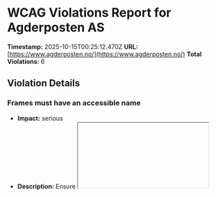 # WCAG Violations Report for Agderposten AS

**Timestamp:** 2025-10-15T00:25:12.470Z
**URL:** [https://www.agderposten.no/](https://www.agderposten.no/)
**Total Violations:** 6

## Violation Details

### Frames must have an accessible name

- **Impact:** serious
- **Description:** Ensure <iframe> and <frame> elements have an accessible name
- **Help URL:** https://dequeuniversity.com/rules/axe/4.10/frame-title?application=playwright
- **Tags:** cat.text-alternatives, wcag2a, wcag412, section508, section508.22.i, TTv5, TT12.d, EN-301-549, EN-9.4.1.2
- **Count:** 1

#### Affected Elements:

- `#dakapo_postopbar`

### Heading levels should only increase by one

- **Impact:** moderate
- **Description:** Ensure the order of headings is semantically correct
- **Help URL:** https://dequeuniversity.com/rules/axe/4.10/heading-order?application=playwright
- **Tags:** cat.semantics, best-practice
- **Count:** 1

#### Affected Elements:

- `.ThreeTeasers.grid:nth-child(4) > .life20.gridtriple.hot60 > a > .text.t100 > h3`

### Main landmark should not be contained in another landmark

- **Impact:** moderate
- **Description:** Ensure the main landmark is at top level
- **Help URL:** https://dequeuniversity.com/rules/axe/4.10/landmark-main-is-top-level?application=playwright
- **Tags:** cat.semantics, best-practice
- **Count:** 98

#### Affected Elements:

- `.is-gul-skin > a > .text.t100`
- `.Bundles:nth-child(1) > .OnePlusXTeasers.grid > .gridspotlight.card-size-large.hot60 > a > .text.t100`
- `.variant-a > a > .text.t100`
- `.Bundles:nth-child(1) > .OnePlusXTeasers.grid > .hot70.gridspotlightside.life40:nth-child(3) > a > .text.t100`
- `.is-aske-skin.life20.is-skin:nth-child(1) > a > .text.t100`
- `.flipped.OnePlusXTeasers.grid:nth-child(1) > .gridspotlight.card-size-large.hot60 > a > .text.t100`
- `.flipped.OnePlusXTeasers.grid:nth-child(1) > .no-image.is-aske-skin.life20 > a > .text.t100`
- `.ThreeTeasers.grid:nth-child(4) > .life20.gridtriple.hot60 > a > .text.t100`
- `.ThreeTeasers.grid:nth-child(4) > .is-aske-skin.hot70.is-skin > a > .text.t100`
- `.ThreeTeasers.grid:nth-child(4) > .gridtriple.hot60.life40 > a > .text.t100`
- `.AdWithTeaser.grid:nth-child(5) > .hot70.gridtriple.life40 > a > .text.t100`
- `.OnePlusXTeasers.grid:nth-child(7) > .gridspotlight.card-size-large.hot70 > a > .text.t100`
- `.OnePlusXTeasers.grid:nth-child(7) > .life20.gridspotlightside.hot60 > a > .text.t100`
- `.OnePlusXTeasers.grid:nth-child(7) > .hot50.life20.gridspotlightside > a > .text.t100`
- `.flipped.OnePlusXTeasers.grid:nth-child(11) > .is-dark-skin.is-skin.gridspotlightside > a > .text.t100`
- `.flipped.OnePlusXTeasers.grid:nth-child(11) > .hot50.gridspotlight.card-size-large > a > .text.t100`
- `.flipped.OnePlusXTeasers.grid:nth-child(11) > .no-image.is-aske-skin.hot50 > a > .text.t100`
- `.ThreeTeasers.grid:nth-child(13) > .hot70.gridtriple.life40:nth-child(1) > a > .text.t100`
- `.ThreeTeasers.grid:nth-child(13) > .is-aske-skin.hot70.is-skin > a > .text.t100`
- `.ThreeTeasers.grid:nth-child(13) > .hot50.life20.gridtriple > a > .text.t100`
- `.AdWithTeaser.flipped.grid:nth-child(14) > .gridtriple.hot60.life40 > a > .text.t100`
- `.AdWithTeaser.grid:nth-child(19) > .opinion.hot50.gridtriple > a > .text.t100`
- `.OnePlusXTeasers.grid:nth-child(20) > .gridspotlight.card-size-large.hot60 > a > .text.t100`
- `.OnePlusXTeasers.grid:nth-child(20) > .no-image.is-aske-skin.life20 > a > .text.t100`
- `.OnePlusXTeasers.grid:nth-child(20) > .opinion.hot50.gridspotlightside > a > .text.t100`
- `.flipped.OnePlusXTeasers.grid:nth-child(21) > .gridspotlightside.hot60.life40:nth-child(1) > a > .text.t100`
- `.flipped.OnePlusXTeasers.grid:nth-child(21) > .hot50.gridspotlight.card-size-large > a > .text.t100`
- `.flipped.OnePlusXTeasers.grid:nth-child(21) > .gridspotlightside.hot60.life40:nth-child(3) > a > .text.t100`
- `.hot80 > a > .text.t100`
- `.ThreeTeasers.grid:nth-child(23) > .hot70.gridtriple.life40 > a > .text.t100`
- `.ThreeTeasers.grid:nth-child(23) > .life20.gridtriple.hot60 > a > .text.t100`
- `.OnePlusXTeasers.grid:nth-child(24) > .opinion.hot50.gridspotlight > a > .text.t100`
- `.no-image.hot50.life20:nth-child(2) > a > .text.t100`
- `.OnePlusXTeasers.grid:nth-child(24) > .no-image.hot50.life20:nth-child(3) > a > .text.t100`
- `.AdWithTeaser.flipped.grid:nth-child(25) > .hot50.life20.gridtriple > a > .text.t100`
- `.flipped.OnePlusXTeasers.grid:nth-child(26) > .hot50.life20.gridspotlightside > a > .text.t100`
- `.is-dark-skin.hot50.gridspotlight > a > .text.t100`
- `.flipped.OnePlusXTeasers.grid:nth-child(26) > .hot70.gridspotlightside.life40 > a > .text.t100`
- `.ThreeTeasers.grid:nth-child(27) > .hot40.life20.gridtriple > a > .text.t100`
- `.ThreeTeasers.grid:nth-child(27) > .opinion.hot50.life20 > a > .text.t100`
- `.ThreeTeasers.grid:nth-child(27) > .is-dark-skin.is-skin.gridtriple > a > .text.t100`
- `.AdWithTeaser.grid:nth-child(28) > .hot70.gridtriple.life40 > a > .text.t100`
- `.OnePlusXTeasers.grid:nth-child(29) > .gridspotlight.card-size-large.hot60 > a > .text.t100`
- `.OnePlusXTeasers.grid:nth-child(29) > .hot70.gridspotlightside.life40 > a > .text.t100`
- `.hot30 > a > .text.t100`
- `.flipped.OnePlusXTeasers.grid:nth-child(30) > .is-aske-skin.is-skin.gridspotlightside:nth-child(1) > a > .text.t100`
- `.hot40.is-aske-skin.gridspotlight > a > .text.t100`
- `.flipped.OnePlusXTeasers.grid:nth-child(30) > .is-aske-skin.life20.is-skin:nth-child(3) > a > .text.t100`
- `.AdWithTeaser.flipped.grid:nth-child(31) > .is-dark-skin.is-skin.gridtriple > a > .text.t100`
- `.ThreeTeasers.grid:nth-child(32) > .hot40.life20.gridtriple > a > .text.t100`
- `.ThreeTeasers.grid:nth-child(32) > .is-dark-skin.is-skin.gridtriple > a > .text.t100`
- `.ThreeTeasers.grid:nth-child(32) > .opinion.hot50.life20 > a > .text.t100`
- `.variant-b.gridspotlight.card-size-large > a > .text.t100`
- `.OnePlusXTeasers.grid:nth-child(33) > .opinion.hot50.life20 > a > .text.t100`
- `.OnePlusXTeasers.grid:nth-child(33) > .gridspotlightside.hot60.life40 > a > .text.t100`
- `.AdWithTeaser.grid:nth-child(34) > .hot70.gridtriple.life40 > a > .text.t100`
- `.variant-b.hot70.gridspotlightside > a > .text.t100`
- `.flipped.OnePlusXTeasers.grid:nth-child(35) > .gridspotlight.card-size-large.hot70 > a > .text.t100`
- `.flipped.OnePlusXTeasers.grid:nth-child(35) > .no-image.is-aske-skin.life20 > a > .text.t100`
- `.ThreeTeasers.grid:nth-child(36) > .hot70.gridtriple.life40 > a > .text.t100`
- `.life20.gridtriple.hot60:nth-child(2) > a > .text.t100`
- `.ThreeTeasers.grid:nth-child(36) > .life20.gridtriple.hot60:nth-child(3) > a > .text.t100`
- `.AdWithTeaser.flipped.grid:nth-child(37) > .gridtriple.hot60.life40 > a > .text.t100`
- `.OnePlusXTeasers.grid:nth-child(38) > .opinion.hot50.gridspotlight > a > .text.t100`
- `.OnePlusXTeasers.grid:nth-child(38) > .life20.gridspotlightside.hot60 > a > .text.t100`
- `.OnePlusXTeasers.grid:nth-child(38) > .no-image.is-aske-skin.hot50 > a > .text.t100`
- `.flipped.OnePlusXTeasers.grid:nth-child(39) > .opinion.hot50.gridspotlightside > a > .text.t100`
- `.flipped.OnePlusXTeasers.grid:nth-child(39) > .gridspotlight.card-size-large.life20 > a > .text.t100`
- `.hot40.no-image.is-aske-skin > a > .text.t100`
- `.AdWithTeaser.grid:nth-child(40) > .gridtriple.hot60.life40 > a > .text.t100`
- `.ThreeTeasers.grid:nth-child(41) > .is-rosa-skin.hot70.is-skin > a > .text.t100`
- `.ThreeTeasers.grid:nth-child(41) > .hot70.gridtriple.life40:nth-child(2) > a > .text.t100`
- `.ThreeTeasers.grid:nth-child(41) > .is-aske-skin.is-skin.gridtriple > a > .text.t100`
- `.life60.gridspotlight.card-size-large > a > .text.t100`
- `.is-rosa-skin.is-skin.gridspotlightside > a > .text.t100`
- `.OnePlusXTeasers.grid:nth-child(42) > .is-aske-skin.is-skin.gridspotlightside > a > .text.t100`
- `.AdWithTeaser.flipped.grid:nth-child(43) > .is-primary-skin.hot70.is-skin > a > .text.t100`
- `.flipped.OnePlusXTeasers.grid:nth-child(44) > .gridspotlightside.hot60.life40:nth-child(1) > a > .text.t100`
- `.flipped.OnePlusXTeasers.grid:nth-child(44) > .gridspotlight.card-size-large.hot60 > a > .text.t100`
- `.flipped.OnePlusXTeasers.grid:nth-child(44) > .no-image.is-aske-skin.is-skin > a > .text.t100`
- `.ThreeTeasers.grid:nth-child(45) > .gridtriple.hot60.life40 > a > .text.t100`
- `.life60.gridtriple.hot60 > a > .text.t100`
- `.ThreeTeasers.grid:nth-child(45) > .is-rosa-skin.hot70.is-skin > a > .text.t100`
- `.OnePlusXTeasers.grid:nth-child(46) > .gridspotlight.card-size-large.hot70 > a > .text.t100`
- `.is-dark-skin.no-image.is-skin > a > .text.t100`
- `.OnePlusXTeasers.grid:nth-child(46) > .gridspotlightside.hot60.life40:nth-child(3) > a > .text.t100`
- `.life60.hot70.gridspotlightside > a > .text.t100`
- `.flipped.OnePlusXTeasers.grid:nth-child(47) > .gridspotlight.card-size-large.hot60 > a > .text.t100`
- `.flipped.OnePlusXTeasers.grid:nth-child(47) > .hot70.gridspotlightside.life40 > a > .text.t100`
- `.ThreeTeasers.grid:nth-child(48) > .is-primary-skin.hot70.is-skin > a > .text.t100`
- `.ThreeTeasers.grid:nth-child(48) > .gridtriple.hot60.life40:nth-child(2) > a > .text.t100`
- `.is-primary-skin.is-skin.gridtriple:nth-child(3) > a > .text.t100`
- `.is-primary-skin.gridspotlight.card-size-large > a > .text.t100`
- `.OnePlusXTeasers.grid:nth-child(49) > .hot70.gridspotlightside.life40 > a > .text.t100`
- `.life60.opinion.gridspotlightside > a > .text.t100`
- `.flipped.OnePlusXTeasers.grid:nth-child(50) > .gridspotlightside.hot60.life40:nth-child(1) > a > .text.t100`
- `.flipped.OnePlusXTeasers.grid:nth-child(50) > .gridspotlight.card-size-large.hot70 > a > .text.t100`
- `.flipped.OnePlusXTeasers.grid:nth-child(50) > .is-aske-skin.is-skin.gridspotlightside > a > .text.t100`

### Document should not have more than one main landmark

- **Impact:** moderate
- **Description:** Ensure the document has at most one main landmark
- **Help URL:** https://dequeuniversity.com/rules/axe/4.10/landmark-no-duplicate-main?application=playwright
- **Tags:** cat.semantics, best-practice
- **Count:** 1

#### Affected Elements:

- `.Layout`

### Landmarks should have a unique role or role/label/title (i.e. accessible name) combination

- **Impact:** moderate
- **Description:** Ensure landmarks are unique
- **Help URL:** https://dequeuniversity.com/rules/axe/4.10/landmark-unique?application=playwright
- **Tags:** cat.semantics, best-practice
- **Count:** 2

#### Affected Elements:

- `.top`
- `.Layout`

### Elements should not have tabindex greater than zero

- **Impact:** serious
- **Description:** Ensure tabindex attribute values are not greater than 0
- **Help URL:** https://dequeuniversity.com/rules/axe/4.10/tabindex?application=playwright
- **Tags:** cat.keyboard, best-practice
- **Count:** 2

#### Affected Elements:

- `.user`
- `.main`
